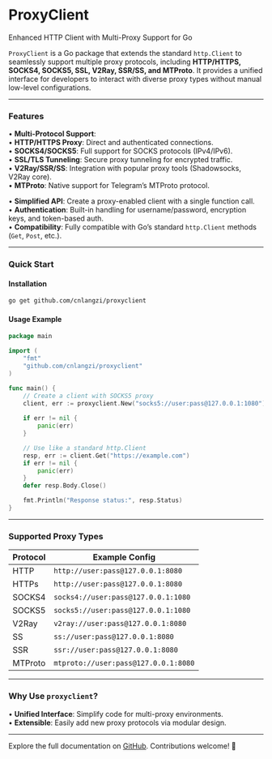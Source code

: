 # ProxyClient
Enhanced HTTP Client with Multi-Proxy Support for Go

`ProxyClient` is a Go package that extends the standard `http.Client` to seamlessly support multiple proxy protocols, including **HTTP/HTTPS, SOCKS4, SOCKS5, SSL, V2Ray, SSR/SS, and MTProto**. It provides a unified interface for developers to interact with diverse proxy types without manual low-level configurations.

---

### **Features**  
• **Multi-Protocol Support**:  
  • **HTTP/HTTPS Proxy**: Direct and authenticated connections.  
  • **SOCKS4/SOCKS5**: Full support for SOCKS protocols (IPv4/IPv6).  
  • **SSL/TLS Tunneling**: Secure proxy tunneling for encrypted traffic.  
  • **V2Ray/SSR/SS**: Integration with popular proxy tools (Shadowsocks, V2Ray core).  
  • **MTProto**: Native support for Telegram’s MTProto protocol.  

• **Simplified API**: Create a proxy-enabled client with a single function call.  
• **Authentication**: Built-in handling for username/password, encryption keys, and token-based auth.  
• **Compatibility**: Fully compatible with Go’s standard `http.Client` methods (`Get`, `Post`, etc.).  

---

### **Quick Start**  
#### **Installation**  
```bash
go get github.com/cnlangzi/proxyclient
```

#### **Usage Example**  
```go
package main

import (
    "fmt"
    "github.com/cnlangzi/proxyclient"
)

func main() {
    // Create a client with SOCKS5 proxy
    client, err := proxyclient.New("socks5://user:pass@127.0.0.1:1080")
    
    if err != nil {
        panic(err)
    }

    // Use like a standard http.Client
    resp, err := client.Get("https://example.com")
    if err != nil {
        panic(err)
    }
    defer resp.Body.Close()

    fmt.Println("Response status:", resp.Status)
}
```

---

### **Supported Proxy Types**  
| Protocol  | Example Config                          |  
|-----------|-----------------------------------------|  
| HTTP      | `http://user:pass@127.0.0.1:8080`       |  
| HTTPs     | `http://user:pass@127.0.0.1:8080`       |  
| SOCKS4    | `socks4://user:pass@127.0.0.1:1080`     |  
| SOCKS5    | `socks5://user:pass@127.0.0.1:1080`     |  
| V2Ray     | `v2ray://user:pass@127.0.0.1:8080`      |  
| SS        | `ss://user:pass@127.0.0.1:8080`         |  
| SSR       | `ssr://user:pass@127.0.0.1:8080`        |  
| MTProto   | `mtproto://user:pass@127.0.0.1:8080`    |  

---


### **Why Use `proxyclient`?**  
• **Unified Interface**: Simplify code for multi-proxy environments.  
• **Extensible**: Easily add new proxy protocols via modular design.  

--- 

Explore the full documentation on [GitHub](https://github.com/cnlangzi/proxyclient). Contributions welcome! 🚀